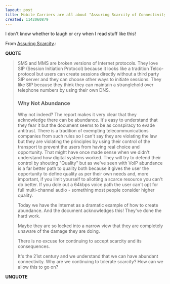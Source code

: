 ```yaml
---
layout: post
title: Mobile Carriers are all about "Assuring Scarcity of Connectivity"
created: 1142060879
---
```

<p>I don't know whether to laugh or cry when I read stuff like this!
</p><p>From <a href="http://www.frankston.com/?name=AssuringScarcity">Assuring Scarcity</a>.:</p>
<p><b>QUOTE</b></p><blockquote><p>SMS  and MMS are broken versions of Internet protocols. They love SIP (Session Initiation Protocol) because it looks like a tradition Telco-protocol but users can create sessions directly without a third party SIP server and they can choose other ways to initiate sessions. They like SIP because they think they can maintain a stranglehold over telephone numbers by using their own DNS.
</p>
<h3>Why Not Abundance
</h3>
<p>Why not indeed? The report makes it very clear that they acknowledge there can be abundance. It's easy to understand that they fear it but the document seems to be as conspiracy to evade antitrust. There is a tradition of exempting telecommunications companies from such rules so I can't say they are violating the law but they are violating the principles by using their control of the transport to prevent the users from having real choice and opportunity. That might have once made sense when we didn't understand how digital systems worked. They will try to defend their control by shouting "Quality" but as we've seen with VoIP abundance is a far better path to quality both because it gives the user the opportunity to define quality as per their own needs and, more important, if you limit yourself to allotting a scarce resource you can't do better. If you dole out a 64kbps voice path the user can't opt for full multi-channel audio - something most people consider higher quality.
</p>
<p>Today we have the Internet as a dramatic example of how to create abundance. And the document acknowledges this! They've done the hard work.
</p>
<p>Maybe they are so locked into a narrow view that they are completely unaware of the damage they are doing.
</p>
<p>There is no excuse for continuing to accept scarcity and its consequences.
</p>
<p>It's the 21st century and we understand that we can have abundant connectivity. Why are we continuing to tolerate scarcity? How can we allow this to go on?</p></blockquote><p><b>UNQUOTE</b></p>

